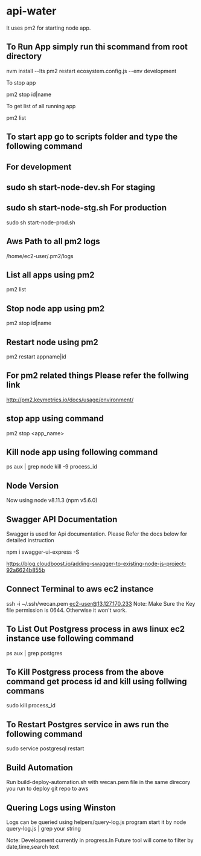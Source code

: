 # api-water

It uses pm2 for starting node app.

To Run App simply run thi scommand from root directory
---------------
nvm install --lts
pm2 restart ecosystem.config.js --env development

To stop app

pm2 stop id|name

To get list of all running app

pm2 list 

To start app go to scripts folder and type the following command
---------------
For development
---------------
sudo sh start-node-dev.sh 
For staging
---------------
sudo sh start-node-stg.sh 
For production
---------------
sudo sh start-node-prod.sh

Aws Path to all pm2 logs 
---------------
/home/ec2-user/.pm2/logs

List all apps using pm2
---------------
pm2 list

Stop node app using pm2
---------------
pm2 stop id|name

Restart node using pm2
---------------
pm2 restart appname|id

For pm2 related things Please refer the follwing link
---------------
http://pm2.keymetrics.io/docs/usage/environment/


stop app using command
---------------
pm2 stop <app_name>

Kill node app using following command
---------------
ps aux | grep node
kill -9 process_id


Node Version 
---------------
Now using node v8.11.3 (npm v5.6.0)

Swagger API Documentation
------------------

Swagger is used for Api documentation. Please Refer the docs below for detailed instruction

npm i swagger-ui-express -S

https://blog.cloudboost.io/adding-swagger-to-existing-node-js-project-92a6624b855b


Connect Terminal to aws ec2 instance
------------------
ssh -i ~/.ssh/wecan.pem ec2-user@13.127.170.233
Note: Make Sure the Key file permission is 0644. Otherwise it won't work.

To List Out Postgress process in aws linux ec2 instance use following command
----------------------
ps aux | grep postgres

To Kill Postgress process from the above command get process id and kill using follwing commans
----------------------
sudo kill process_id

To Restart Postgres service in aws run the following command
----------------------
sudo service postgresql restart

Build Automation
----------------------
Run build-deploy-automation.sh with wecan.pem file in the same direcory you run to deploy git repo to aws 

Quering Logs using Winston
------------------------

Logs can be queried using helpers/query-log.js program
start it by
node query-log.js | grep your string

Note: Development currently in progress.In Future tool will come to filter by date,time,search text

